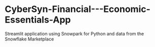 # CyberSyn-Financial---Economic-Essentials-App
 Streamlit application using Snowpark for Python and data from the Snowflake Marketplace
